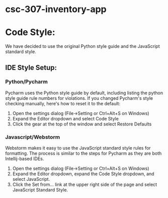 # csc-307-inventory-app

# Code Style:
  We have decided to use the original Python style guide and the JavaScript standard style.

## IDE Style Setup:

### Python/Pycharm

  Pycharm uses the Python style guide by default, including listing the python style guide rule numbers for violations. If you changed Pycharm's style checking manually, here's how to reset it to the default:
1. Open the settings dialog (File->Setting or Ctrl+Alt+S on Windows)
2. Expand the Editor dropdown and select Code Style
3. Click the gear at the top of the window and select Restore Defaults

### Javascript/Webstorm

Webstorm makes it easy to use the JavaScript standard style rules for formatting. The process is similar to the steps for Pycharm as they are both Intellij-based IDEs.
1. Open the settings dialog (File->Setting or Ctrl+Alt+S on Windows)
2. Expand the Editor dropdown, expand the Code Style dropdown, and select JavaScript.
3. Click the Set from... link at the upper right side of the page and select JavaScript Standard Style.
